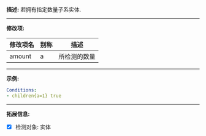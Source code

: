 **描述:** 若拥有指定数量子系实体.

---

**修改项:**

| 修改项名  | 别称           | 描述                      |
| --------- | -------------- | ------------------------- |
| amount    | a             | 所检测的数量 |

---

**示例:**

```yaml
Conditions:
- children{a=1} true
```

---

**拓展信息:**

- [x] 检测对象: 实体